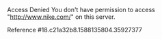 Access Denied You don't have permission to access "http://www.nike.com/" on this server.

Reference #18.c21a32b8.1588135804.35927377